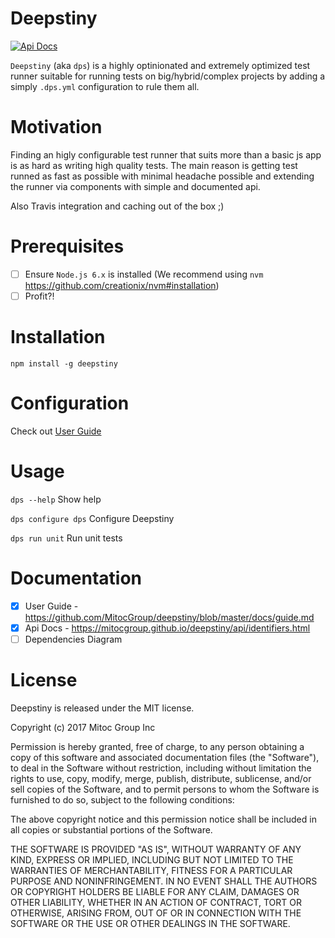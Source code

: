 # Deepstiny

[![Api Docs](https://mitocgroup.github.io/deepstiny/api/badge.svg)](https://mitocgroup.github.io/deepstiny/api/)

`Deepstiny` (aka `dps`) is a highly optinionated and extremely optimized test runner
suitable for running tests on big/hybrid/complex projects by adding a simply `.dps.yml`
configuration to rule them all.

# Motivation

Finding an higly configurable test runner that suits more than a basic js app
is as hard as writing high quality tests. The main reason is getting test runned as fast as possible
with minimal headache possible and extending the runner via components with simple and documented api.

Also Travis integration and caching out of the box ;)

# Prerequisites

- [ ] Ensure `Node.js 6.x` is installed (We recommend using `nvm` https://github.com/creationix/nvm#installation)
- [ ] Profit?!

# Installation

`npm install -g deepstiny`

# Configuration

Check out [User Guide](https://github.com/MitocGroup/deepstiny/blob/master/docs/guide.md#configure-repository)

# Usage

`dps --help` Show help

`dps configure dps` Configure Deepstiny

`dps run unit` Run unit tests

# Documentation

- [x] User Guide - https://github.com/MitocGroup/deepstiny/blob/master/docs/guide.md
- [x] Api Docs - https://mitocgroup.github.io/deepstiny/api/identifiers.html
- [ ] Dependencies Diagram

# License

Deepstiny is released under the MIT license.

Copyright (c) 2017 Mitoc Group Inc

Permission is hereby granted, free of charge, to any person obtaining a copy
of this software and associated documentation files (the "Software"), to deal
in the Software without restriction, including without limitation the rights
to use, copy, modify, merge, publish, distribute, sublicense, and/or sell
copies of the Software, and to permit persons to whom the Software is
furnished to do so, subject to the following conditions:

The above copyright notice and this permission notice shall be included in all
copies or substantial portions of the Software.

THE SOFTWARE IS PROVIDED "AS IS", WITHOUT WARRANTY OF ANY KIND, EXPRESS OR
IMPLIED, INCLUDING BUT NOT LIMITED TO THE WARRANTIES OF MERCHANTABILITY,
FITNESS FOR A PARTICULAR PURPOSE AND NONINFRINGEMENT. IN NO EVENT SHALL THE
AUTHORS OR COPYRIGHT HOLDERS BE LIABLE FOR ANY CLAIM, DAMAGES OR OTHER
LIABILITY, WHETHER IN AN ACTION OF CONTRACT, TORT OR OTHERWISE, ARISING FROM,
OUT OF OR IN CONNECTION WITH THE SOFTWARE OR THE USE OR OTHER DEALINGS IN THE
SOFTWARE.

